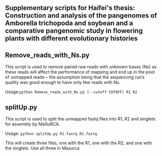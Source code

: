## Supplementary scripts for Haifei's thesis: Construction and analysis of the pangenomes of Amborella trichopoda and soybean and a comparative pangenomic study in flowering plants with different evolutionary histories

## Remove_reads_with_Ns.py

This script is used to remove paired raw reads with unknown bases (Ns) as these reads will affect the performance of mapping and end up in the pool of unmapped reads – the assumption being that the sequencing run’s quality was good enough to have only few reads with Ns.

Usage:`python Remove_reads_with_Ns.py [--cutoff CUTOFF] R1 R2`

## splitUp.py

This script is used to split the unmapped fastq files into R1, R2 and singlets for assembly by MaSuRCA. 

Usage: `python splitUp.py R1.fastq R2.fastq`

This will create three files, one with the R1, one with the R2, and one with the singlets. Use all three in Masurca
